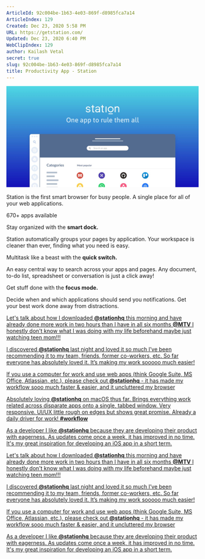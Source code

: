 ```yaml
---
ArticleId: 92c004be-1b63-4e03-869f-d8985fca7a14
ArticleIndex: 129
Created: Dec 23, 2020 5:58 PM
URL: https://getstation.com/
Updated: Dec 23, 2020 6:40 PM
WebClipIndex: 129
author: Kailash Vetal
secret: true
slug: 92c004be-1b63-4e03-869f-d8985fca7a14
title: Productivity App - Station
---
```

![9fa47aa0d659c9a9b8674927e52635219d9ad8d4_seo.png](129%20ad40e54963634c7687f3fa9431d45ac5/9fa47aa0d659c9a9b8674927e52635219d9ad8d4_seo.png)

Station is the first smart browser for busy people. A single place for all of your web applications.

670+ apps available

Stay organized with the **smart dock.**

Station automatically groups your pages by application. Your workspace is cleaner than ever, finding what you need is easy.

Multitask like a beast with the **quick switch.**

An easy central way to search across your apps and pages. Any document, to-do list, spreadsheet or conversation is just a click away!

Get stuff done with the **focus mode.**

Decide when and which applications should send you notifications. Get your best work done away from distractions.

[Let's talk about how I downloaded **@stationhq** this morning and have already done more work in two hours than I have in all six months **@MTV** I honestly don't know what I was doing with my life beforehand maybe just watching teen mom!!!](https://twitter.com/Terr/status/990982683114303488)

[I discovered **@stationhq** last night and loved it so much I’ve been recommending it to my team, friends, former co-workers, etc. So far everyone has absolutely loved it. It’s making my work sooooo much easier!](https://twitter.com/justinmeader/status/994610198831648768)

[If you use a computer for work and use web apps (think Google Suite, MS Office, Atlassian, etc.), please check out **@stationhq** - it has made my workflow sooo much faster & easier, and it uncluttered my browser](https://twitter.com/debschleede/status/1039863579384655872)

[Absolutely loving **@stationhq** on macOS thus far. Brings everything work related across disparate apps onto a single, tabbed window. Very responsive. UI/UX little rough on edges but shows great promise. Already a daily driver for work! **#workflow**](https://twitter.com/sanjanah/status/996877059157737473)

[As a developer I like **@stationhq** because they are developing their product with eagerness. As updates come once a week, it has improved in no time. It's my great inspiration for developing an iOS app in a short term.](https://twitter.com/curryisdrink/status/1024053297529815040)

[Let's talk about how I downloaded **@stationhq** this morning and have already done more work in two hours than I have in all six months **@MTV** I honestly don't know what I was doing with my life beforehand maybe just watching teen mom!!!](https://twitter.com/Terr/status/990982683114303488)

[I discovered **@stationhq** last night and loved it so much I’ve been recommending it to my team, friends, former co-workers, etc. So far everyone has absolutely loved it. It’s making my work sooooo much easier!](https://twitter.com/justinmeader/status/994610198831648768)

[If you use a computer for work and use web apps (think Google Suite, MS Office, Atlassian, etc.), please check out **@stationhq** - it has made my workflow sooo much faster & easier, and it uncluttered my browser](https://twitter.com/debschleede/status/1039863579384655872)

[As a developer I like **@stationhq** because they are developing their product with eagerness. As updates come once a week, it has improved in no time. It's my great inspiration for developing an iOS app in a short term.](https://twitter.com/curryisdrink/status/1024053297529815040)
